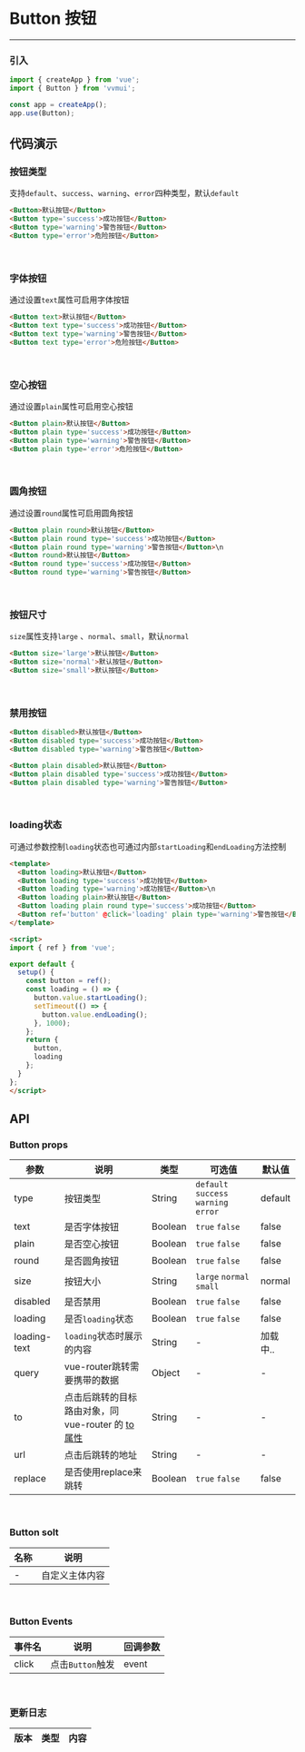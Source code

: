 <!--
 * @Author: Fone`峰
 * @Date: 2021-04-02 15:21:42
 * @LastEditors: Fone`峰
 * @LastEditTime: 2021-06-10 17:40:16
 * @Description: file content
 * @Email: qinrifeng@163.com
 * @Github: https://github.com/FoneQinrf
-->
# Button 按钮
---

<Card> 

### 引入
```js
import { createApp } from 'vue';
import { Button } from 'vvmui';

const app = createApp();
app.use(Button);
```

</Card> 

## 代码演示
<Card> 

### 按钮类型
支持`default`、`success`、`warning`、`error`四种类型，默认`default`
```html
<Button>默认按钮</Button>
<Button type='success'>成功按钮</Button>
<Button type='warning'>警告按钮</Button>
<Button type='error'>危险按钮</Button>
```

</Card> 
<br>
<Card> 

### 字体按钮
通过设置`text`属性可启用字体按钮
```html
<Button text>默认按钮</Button>
<Button text type='success'>成功按钮</Button>
<Button text type='warning'>警告按钮</Button>
<Button text type='error'>危险按钮</Button>
```

</Card> 
<br>
<Card>

### 空心按钮
通过设置`plain`属性可启用空心按钮
```html
<Button plain>默认按钮</Button>
<Button plain type='success'>成功按钮</Button>
<Button plain type='warning'>警告按钮</Button>
<Button plain type='error'>危险按钮</Button>
```

</Card> 
<br>
<Card>

### 圆角按钮
通过设置`round`属性可启用圆角按钮
```html
<Button plain round>默认按钮</Button>
<Button plain round type='success'>成功按钮</Button>
<Button plain round type='warning'>警告按钮</Button>\n
<Button round>默认按钮</Button>
<Button round type='success'>成功按钮</Button>
<Button round type='warning'>警告按钮</Button>
```

</Card> 
<br>
<Card>

### 按钮尺寸
`size`属性支持`large` 、`normal`、`small`，默认`normal`
```html
<Button size='large'>默认按钮</Button>
<Button size='normal'>默认按钮</Button>
<Button size='small'>默认按钮</Button>
```

</Card> 
<br>
<Card>

### 禁用按钮
```html
<Button disabled>默认按钮</Button>
<Button disabled type='success'>成功按钮</Button>
<Button disabled type='warning'>警告按钮</Button>

<Button plain disabled>默认按钮</Button>
<Button plain disabled type='success'>成功按钮</Button>
<Button plain disabled type='warning'>警告按钮</Button>
```

</Card> 
<br>
<Card>

### loading状态
可通过参数控制`loading`状态也可通过内部`startLoading`和`endLoading`方法控制
```html
<template>
  <Button loading>默认按钮</Button>
  <Button loading type='success'>成功按钮</Button>
  <Button loading type='warning'>成功按钮</Button>\n
  <Button loading plain>默认按钮</Button>
  <Button loading plain round type='success'>成功按钮</Button>
  <Button ref='button' @click='loading' plain type='warning'>警告按钮</Button>
</template>

<script>
import { ref } from 'vue';

export default {
  setup() {
    const button = ref();
    const loading = () => {
      button.value.startLoading();
      setTimeout(() => {
        button.value.endLoading();
      }, 1000);
    };
    return {
      button,
      loading
    };
  }
};
</script>
```

</Card> 

## API

<Card>

### Button props
| 参数 | 说明 | 类型 | 可选值 | 默认值 |
|------|------------|------------|------------|------------|
| type  | 按钮类型       | String       | `default` `success` `warning` `error` | default |
| text  | 是否字体按钮     | Boolean       | `true` `false` | false |
| plain  | 是否空心按钮     | Boolean    | `true` `false` | false |
| round  | 是否圆角按钮    | Boolean  | `true` `false` | false |
| size  | 按钮大小    | String  | `large` `normal` `small` | normal |
| disabled  |  是否禁用  | Boolean  | `true` `false` | false |
| loading  |  是否`loading`状态  | Boolean  | `true` `false` | false |
| loading-text  |  `loading`状态时展示的内容 | String  | - | 加载中.. |
| query  |  vue-router跳转需要携带的数据   | Object  | - | - |
| to  |   点击后跳转的目标路由对象，同 vue-router 的 <a el="nofollow" href="https://router.vuejs.org/zh/api/#to">to 属性</a>  | String  | - | - |
| url  | 点击后跳转的地址    | String | - | - |
| replace  | 是否使用replace来跳转    | Boolean  | `true` `false` | false |

</Card> 
<br>
<Card>

### Button solt
| 名称 | 说明 |
|------|------------|
| -  | 自定义主体内容 |

</Card> 
<br>
<Card>

### Button Events
| 事件名 | 说明 | 回调参数 |
|------|------------|------------|
| click | 点击`Button`触发 | event |

</Card> 
<br>
<Card>

### 更新日志
| 版本 |类型|内容|
|-------------|-|-|

</Card> 